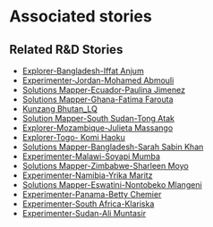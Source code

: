 # Associated stories

<!-- !!DO NOT REMOVE!! start autogenerated hyperlinks -->
## Related R&D Stories
- [Explorer\-Bangladesh\-Iffat Anjum](/RnD-Archive/stories/?doc=27_Iffat_Bangladesh-en-US)
- [Experimenter\-Jordan\-Mohamed Abmouli](/RnD-Archive/stories/?doc=Mohamed%20Jordan_LQ-en-US)
- [Solutions Mapper\-Ecuador\-Paulina Jimenez](/RnD-Archive/stories/?doc=Paulina_edited-en-US)
- [Solutions Mapper\-Ghana\-Fatima Farouta](/RnD-Archive/stories/?doc=Fatima_edited-en-US)
- [Kunzang Bhutan\_LQ](/RnD-Archive/stories/?doc=Kunzang%20Bhutan_LQ-en-US)
- [Solution Mapper\-South Sudan\-Tong Atak](/RnD-Archive/stories/?doc=Tong_edited-en-US)
- [Explorer\-Mozambique\-Julieta Massango](/RnD-Archive/stories/?doc=24_Julieta_Mozambique-en-US)
- [Explorer\-Togo\- Komi Haoku](/RnD-Archive/stories/?doc=20_Komi_Togo-en-US)
- [Solutions Mapper\-Bangladesh\-Sarah Sabin Khan](/RnD-Archive/stories/?doc=Sarah_edited-en-US)
- [Experimenter\-Malawi\-Soyapi Mumba](/RnD-Archive/stories/?doc=Soyapi_LQ-en-US)
- [Solutions Mapper\-Zimbabwe\-Sharleen Moyo](/RnD-Archive/stories/?doc=Sharleen_edited-en-US)
- [Experimenter\-Namibia\-Yrika Maritz](/RnD-Archive/stories/?doc=Yrika%20Namibia_LQ-en-US)
- [Solutions Mapper\-Eswatini\-Nontobeko Mlangeni](/RnD-Archive/stories/?doc=Nontobeko_edited-en-US)
- [Experimenter\-Panama\-Betty Chemier](/RnD-Archive/stories/?doc=Betty%20Panama_LQ-en-US)
- [Experimenter\-South Africa\-Klariska ](/RnD-Archive/stories/?doc=Klariska%20South%20Africa_LQ-en-US)
- [Experimenter\-Sudan\-Ali Muntasir](/RnD-Archive/stories/?doc=Ali%20Sudan_LQ-en-US)
<!-- !!DO NOT REMOVE!! end autogenerated hyperlinks -->